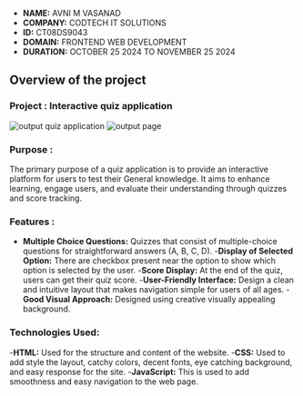 - **NAME:** AVNI M VASANAD
- **COMPANY:** CODTECH IT SOLUTIONS
- **ID:** CT08DS9043
- **DOMAIN:** FRONTEND WEB DEVELOPMENT
- **DURATION:** OCTOBER 25 2024 TO NOVEMBER 25 2024




## Overview of the project

### Project : Interactive quiz application

![output quiz application](https://github.com/user-attachments/assets/ce11d824-d912-4a5a-a8fb-fffb0c89b2b0)
![output page](https://github.com/user-attachments/assets/4a0dc5a6-00a8-41a2-bd5e-2dcec21eaa7e)



### Purpose :
The primary purpose of a quiz application is to provide an interactive platform for users to test their General knowledge. It aims to enhance learning, engage users, and evaluate their understanding through quizzes and score tracking.

### Features :
- **Multiple Choice Questions:**
  Quizzes that consist of multiple-choice questions for straightforward answers (A, B, C, D).
-**Display of Selected Option:**
  There are checkbox present near the option to show which option is selected by the user.
-**Score Display:**
  At the end of the quiz, users can get their quiz score.
-**User-Friendly Interface:**
  Design a clean and intuitive layout that makes navigation simple for users of all ages.
-**Good Visual Approach:**
  Designed using creative visually appealing background.

### Technologies Used:
-**HTML:** Used for the structure and content of the website.
-**CSS:** Used to add style the layout, catchy colors, decent fonts, eye catching background, and easy response for the site.
-**JavaScript:** This is used to add smoothness and easy navigation to the web page.


  
  
  
